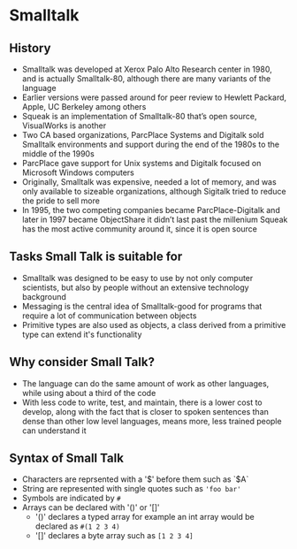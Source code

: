 # Smalltalk
## History
- Smalltalk was developed at Xerox Palo Alto Research center in 1980, and is actually Smalltalk-80, although there are many variants of the language
- Earlier versions were passed around for peer review to Hewlett Packard, Apple, UC Berkeley among others
- Squeak is an implementation of Smalltalk-80 that’s open source, VisualWorks is another
- Two CA based organizations, ParcPlace Systems and Digitalk sold Smalltalk environments and support during the end of the 1980s to the middle of the 1990s
- ParcPlace gave support for Unix systems and Digitalk focused on Microsoft Windows computers
- Originally, Smalltalk was expensive, needed a lot of memory, and was only available to sizeable organizations, although Sigitalk tried to reduce the pride to sell more
- In 1995, the two competing companies became ParcPlace-Digitalk and later in 1997 became ObjectShare it didn’t last past the millenium 
Squeak has the most active community around it, since it is open source
## Tasks Small Talk is suitable for
- Smalltalk was designed to be easy to use by not only computer scientists, but also by people without an extensive technology background
- Messaging is the central idea of Smalltalk-good for programs that require a lot of communication between objects
- Primitive types are also used as objects, a class derived from a primitive type can extend it's functionality
## Why consider Small Talk?
- The language can do the same amount of work as other languages, while using about a third of the code
- With less code to write, test, and maintain, there is a lower cost to develop, along with the fact that is closer to spoken sentences than dense than other low level languages, means more, less trained people can understand it
## Syntax of Small Talk
- Characters are reprsented with a '$' before them such as `$A`
- String are represented with single quotes such as `'foo bar'`
- Symbols are indicated by `#`
- Arrays can be declared with '()' or '[]' 
  - '()' declares a typed array for example an int array would be declared as `#(1 2 3 4)`
  - '[]' declares a byte array such as `[1 2 3 4]`
 

